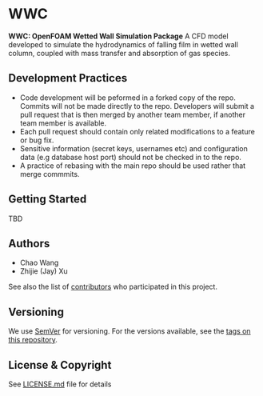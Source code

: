 # WWC
**WWC: OpenFOAM Wetted Wall Simulation Package**
A CFD model developed to simulate the hydrodynamics of falling film in wetted wall column, coupled with mass transfer and absorption of gas species.

## Development Practices

* Code development will be peformed in a forked copy of the repo. Commits will not be 
  made directly to the repo. Developers will submit a pull request that is then merged
  by another team member, if another team member is available.
* Each pull request should contain only related modifications to a feature or bug fix.  
* Sensitive information (secret keys, usernames etc) and configuration data 
  (e.g database host port) should not be checked in to the repo.
* A practice of rebasing with the main repo should be used rather that merge commmits.

## Getting Started

TBD

## Authors

* Chao Wang
* Zhijie (Jay) Xu

See also the list of [contributors](https://github.com/CCSI-Toolset/WWC/contributors) who participated in this project.

## Versioning

We use [SemVer](http://semver.org/) for versioning. For the versions available, 
see the [tags on this repository](https://github.com/WWC/tags). 

## License & Copyright

See [LICENSE.md](LICENSE.md) file for details

